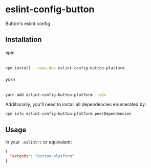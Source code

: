 # eslint-config-button

Button's eslint config

## Installation

###### npm

```bash
npm install --save-dev eslint-config-button-platform
```

###### yarn

```bash
yarn add eslint-config-button-platform --dev
```

Additionally, you'll need to install all dependencies enumerated by:

```bash
npm info eslint-config-button-platform peerDependencies
```

## Usage

In your `.eslintrc` or equivalent:

```json
{
  "extends": "button-platform"
}
```
